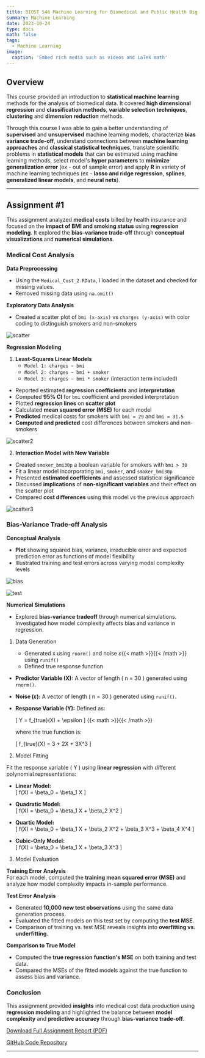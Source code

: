 ```yaml
---
title: BIOST 546 Machine Learning for Biomedical and Public Health Big Data
summary: Machine Learning
date: 2023-10-24
type: docs
math: false
tags:
  - Machine Learning
image:
  caption: 'Embed rich media such as videos and LaTeX math'
---
```


## Overview

This course provided an introduction to **statistical machine learning** methods for the analysis of biomedical data. It covered **high dimensional regression** and **classification methods**, **variable selection techniques**, **clustering** and **dimension reduction** methods. 

Through this course I was able to gain a better understanding of **supervised** and **unsupervised** machine learning models, characterize **bias variance trade-off**, understand connections between **machine learning approaches** and **classical statistical techniques**, translate scientific problems in **statistical models** that can be estimated using machine learning methods, select model's **hyper parameters** to **minimize generalization error** (ex - out of sample error) and apply **R** in variety of machine learning techniques (ex - **lasso and ridge regression**, **splines**, **generalized linear models**, and **neural nets**).

---

## Assignment #1

This assignment analyzed **medical costs** billed by health insurance and focused on the **impact of BMI and smoking status** using **regression modeling**. It explored the **bias-variance trade-off** through **conceptual visualizations** and **numerical simulations**. 

### Medical Cost Analysis 

**Data Preprocessing** 

- Using the `Medical_Cost_2.RData`, I loaded in the dataset and checked for missing values.
- Removed missing data using `na.omit()`

**Exploratory Data Analysis**

- Created a scatter plot of `bmi (x-axis)` vs `charges (y-axis)` with color coding to distinguish smokers and non-smokers 

![scatter](scatter1.png)

**Regression Modeling**

1. **Least-Squares Linear Models**
    - `Model 1: charges ~ bmi`
    - `Model 2: charges ~ bmi + smoker`
    - `Model 3: charges ~ bmi * smoker` (interaction term included)

- Reported estimated **regression coefficients** and **interpretation**
- Computed **95% CI** for `bmi` coefficient and provided interpretation 
- Plotted **regression lines** on **scatter plot** 
- Calculated **mean squared error (MSE)** for each model 
- **Predicted** medical costs for smokers with `bmi = 29` and `bmi = 31.5`
- **Computed and predicted** cost differences between smokers and non-smokers 

![scatter2](scatter2.png)

2. **Interaction Model with New Variable**

- Created `smoker_bmi30p` a boolean variable for smokers with `bmi > 30`
- Fit a linear model incorporating `bmi`, `smoker`, and `smoker_bmi30p`
- Presented **estimated coefficients** and assessed statistical significance 
- Discussed **implications** of **non-significant variables** and their effect on the scatter plot
- Compared **cost differences** using this model vs the previous approach 

![scatter3](scatter3.png)

### Bias-Variance Trade-off Analysis 

**Conceptual Analysis**

- **Plot** showing squared bias, variance, irreducible error and expected prediction error as functions of model flexibility 
- Illustrated training and test errors across varying model complexity levels 

![bias](bias.png)

![test](test.png)

**Numerical Simulations** 

- Explored **bias-variance tradeoff** through numerical simulations. Investigated how model complexity affects bias and variance in regression. 

1. Data Generation 

    - Generated `X` using `rnorm()` and noise $\varepsilon${{< math >}}{{< /math >}} using `runif()`
    - Defined true response function 

- **Predictor Variable (X):** A vector of length \( n = 30 \) generated using `rnorm()`.
- **Noise (ε):** A vector of length \( n = 30 \) generated using `runif()`.
- **Response Variable (Y):** Defined as:
  
  \[
  Y = f_{true}(X) + \epsilon
  \]
  {{< math >}}{{< /math >}}

  where the true function is:

  \[
  f_{true}(X) = 3 + 2X + 3X^3
  \]

2. Model Fitting  

Fit the response variable \( Y \) using **linear regression** with different polynomial representations:

- **Linear Model:**  
  \[
  f(X) = \beta_0 + \beta_1 X
  \]

- **Quadratic Model:**  
  \[
  f(X) = \beta_0 + \beta_1 X + \beta_2 X^2
  \]

- **Quartic Model:**  
  \[
  f(X) = \beta_0 + \beta_1 X + \beta_2 X^2 + \beta_3 X^3 + \beta_4 X^4
  \]

- **Cubic-Only Model:**  
  \[
  f(X) = \beta_0 + \beta_1 X + \beta_3 X^3
  \]

3. Model Evaluation  

**Training Error Analysis**  
For each model, computed the **training mean squared error (MSE)** and analyze how model complexity impacts in-sample performance.

**Test Error Analysis**  
- Generated **10,000 new test observations** using the same data generation process.  
- Evaluated the fitted models on this test set by computing the **test MSE**.  
- Comparison of training vs. test MSE reveals insights into **overfitting vs. underfitting**.

**Comparison to True Model**  
- Computed the **true regression function's MSE** on both training and test data.
- Compared the MSEs of the fitted models against the true function to assess bias and variance.

### Conclusion

This assignment provided **insights** into medical cost data production using **regression modeling** and highlighted the balance between **model complexity** and **predictive accuracy** through **bias-variance trade-off**. 

[Download Full Assignment Report (PDF)](hw1.pdf)

[GitHub Code Repository](https://github.com/smwhikeh/biost_546)

---